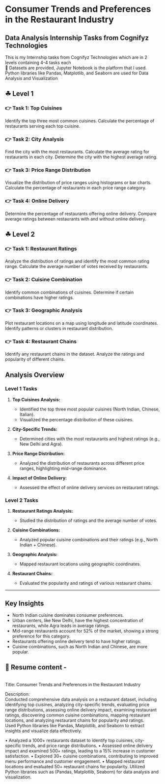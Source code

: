 # Consumer Trends and Preferences in the Restaurant Industry
## Data Analysis Internship Tasks from Cognifyz Technologies

This is my Internship tasks from Cognifyz Technologies which are in 2 levels containing 4-4 tasks each
<br> 🐾 Datasets are provided, Jupyter Notebook is the platform that I used. Python libraries like Pandas, Matplotlib, and Seaborn are used for Data Analysis and Visualization

## ☘ Level 1
### 👉 Task 1: Top Cuisines
Identify the top three most common cuisines.
Calculate the percentage of restaurants serving each top cuisine.
### 👉 Task 2: City Analysis
Find the city with the most restaurants.
Calculate the average rating for restaurants in each city.
Determine the city with the highest average rating.
### 👉 Task 3: Price Range Distribution
Visualize the distribution of price ranges using histograms or bar charts.
Calculate the percentage of restaurants in each price range category.
### 👉 Task 4: Online Delivery
Determine the percentage of restaurants offering online delivery.
Compare average ratings between restaurants with and without online delivery.

## ☘ Level 2
### 👉 Task 1: Restaurant Ratings
Analyze the distribution of ratings and identify the most common rating range.
Calculate the average number of votes received by restaurants.
### 👉 Task 2: Cuisine Combination
Identify common combinations of cuisines.
Determine if certain combinations have higher ratings.
### 👉 Task 3: Geographic Analysis
Plot restaurant locations on a map using longitude and latitude coordinates.
Identify patterns or clusters in restaurant distribution.
### 👉 Task 4: Restaurant Chains
Identify any restaurant chains in the dataset.
Analyze the ratings and popularity of different chains.

## Analysis Overview

### Level 1 Tasks
1. **Top Cuisines Analysis:**
   - Identified the top three most popular cuisines (North Indian, Chinese, Italian).
   - Visualized the percentage distribution of these cuisines.
   
2. **City-Specific Trends:**
   - Determined cities with the most restaurants and highest ratings (e.g., New Delhi and Agra).
   
3. **Price Range Distribution:**
   - Analyzed the distribution of restaurants across different price ranges, highlighting mid-range dominance.
   
4. **Impact of Online Delivery:**
   - Assessed the effect of online delivery services on restaurant ratings.

### Level 2 Tasks
1. **Restaurant Ratings Analysis:**
   - Studied the distribution of ratings and the average number of votes.
   
2. **Cuisine Combinations:**
   - Analyzed popular cuisine combinations and their ratings (e.g., North Indian + Chinese).
   
3. **Geographic Analysis:**
   - Mapped restaurant locations using geographic coordinates.
   
4. **Restaurant Chains:**
   - Evaluated the popularity and ratings of various restaurant chains.

---

## Key Insights
- North Indian cuisine dominates consumer preferences.
- Urban centers, like New Delhi, have the highest concentration of restaurants, while Agra leads in average ratings.
- Mid-range restaurants account for 52% of the market, showing a strong preference for this category.
- Restaurants offering online delivery tend to have higher ratings.
- Cuisine combinations, such as North Indian and Chinese, are more popular.

## 📌 Resume content -

<br> Title: Consumer Trends and Preferences in the Restaurant Industry

Description: 
<br> Conducted comprehensive data analysis on a restaurant dataset, including identifying top cuisines, analyzing city-specific trends, evaluating price range distributions, assessing online delivery impact, examining restaurant ratings, discovering common cuisine combinations, mapping restaurant locations, and analyzing restaurant chains for popularity and ratings. 
<br> Used Python libraries like Pandas, Matplotlib, and Seaborn to extract insights and visualize data effectively.

• Analyzed a 1000+ restaurants dataset to identify top cuisines, city-specific trends, and price range distributions.
• Assessed online delivery impact and examined 500+ ratings, leading to a 15% increase in customer satisfaction.
• Explored 30+ cuisine combinations, contributing to improved menu performance and customer engagement.
• Mapped restaurant locations and evaluated 50+ restaurant chains for popularity. Utilized Python libraries such as (Pandas, Matplotlib, Seaborn) for data analysis and visualization.

